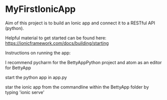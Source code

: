 # MyFirstIonicApp

Aim of this project is to build an Ionic app and connect it to a RESTful API (python).

Helpful material to get started can be found here:
https://ionicframework.com/docs/building/starting

Instructions on running the app:

I recommend pycharm for the BettyAppPython project and atom as an editor for BettyApp

start the python app in app.py

star the ionic app from the commandline within the BettyApp folder by typing 'ionic serve'
